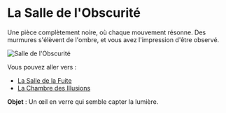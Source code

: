 # La Salle de l'Obscurité

Une pièce complètement noire, où chaque mouvement résonne. Des murmures s'élèvent de l'ombre, et vous avez l'impression d'être observé.

![Salle de l'Obscurité](images/salle_obscurite.png)

Vous pouvez aller vers :
- [La Salle de la Fuite](salle5.md)
- [La Chambre des Illusions](salle7.md)

**Objet** : Un œil en verre qui semble capter la lumière.
